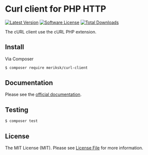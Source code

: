 # Curl client for PHP HTTP

[![Latest Version](https://img.shields.io/github/release/php-http/curl-client.svg?style=flat-square)](https://github.com/php-http/curl-client/releases)
[![Software License](https://img.shields.io/badge/license-MIT-brightgreen.svg?style=flat-square)](LICENSE)
[![Total Downloads](https://img.shields.io/packagist/dt/php-http/curl-client.svg?style=flat-square)](https://packagist.org/packages/php-http/curl-client)

The cURL client use the cURL PHP extension.


## Install

Via Composer

``` bash
$ composer require meriksk/curl-client
```

## Documentation

Please see the [official documentation](https://github.com/meriksk/curl-client).

## Testing

``` bash
$ composer test
```

## License

The MIT License (MIT). Please see [License File](LICENSE) for more information.